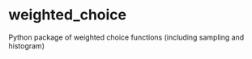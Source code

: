 weighted_choice
===============

Python package of weighted choice functions (including sampling and histogram)